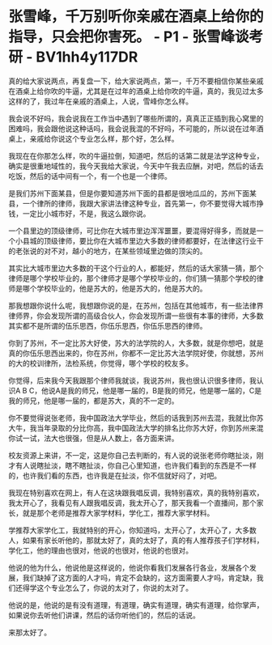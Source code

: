 # 张雪峰，千万别听你亲戚在酒桌上给你的指导，只会把你害死。 - P1 - 张雪峰谈考研 - BV1hh4y117DR

真的给大家说两点，再复盘一下，给大家说两点，第一，千万不要相信你某些亲戚在酒桌上给你吹的牛逼，尤其是在过年的酒桌上给你吹的牛逼，真的，我见过太多这样的了，我过年在亲戚的酒桌上，人说，雪峰你怎么样。

我会说不好吗，我会说我在工作当中遇到了哪些所谓的，真真正正插到我心窝里的困难吗，我会跟他说这种话吗，我会说我混的不好吗，不可能的，所以说在过年酒桌上，亲戚给你说这个专业怎么样，那个好，怎么样。

我现在在你那怎么样，吹的牛逼拉倒，知道吧，然后的话第二就是法学这种专业，确实是很重地域性的，我今天我给大家说，今天中午我去应酬，对吧，然后的话去吃饭，然后的话中间有一个，有一个也是一个律师。

是我们苏州下面某县，但是你要知道苏州下面的县都是很地瓜瓜的，苏州下面某县，一个律所的律师，我跟大家讲法律这种专业，首先第一，你不要觉得大城市挣钱，一定比小城市好，不是，我这么跟你说。

一个县里边的顶级律师，可比你在大城市里边浑浑噩噩，要混得好得多，而就是一个小县城的顶级律师，要比你在大城市里边大多数的律师都要好，在法律这行业干的老张说的对不对，越小的地方，在某些领域里边做的顶尖的。

其实比大城市里边大多数的干这个行业的人，都能好，然后的话大家猜一猜，那个律师是哪个学校毕业的，那个律师才是哪个学校毕业的，你们猜一猜那个学校的律师是哪个学校毕业的，他是苏大的，他是苏大的，他是苏大的。

那我想跟你说什么呢，我想跟你说的是，在苏州，包括在其他城市，有一些法律界律师界，你会发现所谓的高级合伙人，你会发现所谓一些很有本事的律师，大多数其实都不是所谓的伍乐思西，你伍乐思西，你伍乐思西的律师。

你到了苏州，不一定比苏大好使，苏大的法学院的人，大多数，就是你想吧，就是真的你伍乐思西出来的，你在苏州，你都不一定比苏大法学院好使，你就想，苏州的大的校训律所，法检系统，你觉得，哪个学校的校友多。

你觉得，后来我今天我跟那个律师我就谈，我说苏州，我也很认识很多律师，我认识A B C，他说A是我的师兄，他是哪一届的，B是我的师兄，他是哪一届的，C是我的师兄，他是哪一届的，都是苏大，真的不一定的。

你不要觉得说张老师，我中国政法大学毕业，然后的话我到苏州去混，我就比你苏大牛，我当年录取的分比你高，我中国政法大学的排名比你苏大好，你到苏州来混你试一试，法大也很强，但是从人数上，各方面来讲。

校友资源上来讲，不一定，这是你自己去判断的，有人说的说张老师你瞎扯淡，刚才有人说瞎扯淡，瞎不瞎扯淡，你自己心里知道，也许我们看到的东西是不一样的，也许我们看的东西，也许我是在扯淡，你不信就好闷了，对吧。

我现在特别喜欢在网上，有人在这块跟我唱反调，我特别喜欢，真的我特别喜欢，我太开心了，我看见有人跟我唱反调，我太开心了，那天我看一个直播间，那个家长，就是那个老师是推荐大家学材料，学化工，推荐大家学材料。

学推荐大家学化工，我就特别的开心，你知道吗，太开心了，太开心了，大多数人，如果有家长听他的，那就太好了，真的太好了，真的有人推荐孩子们学材料，学化工，他的理由也很对，他说的也很对，他说的也很对。

他说的他为什么，他说他是这样说的，他说你看我们发展各行各业，发展各个发展，我们缺掉了这方面的人才吗，肯定不会缺的，这方面需要人才吗，肯定缺，我们还得学这个专业怎么了，你说的太对了，你说的太对了。

他说的是，他说的是有没有道理，有道理，确实有道理，确实有道理，给你掌声，如果说你去听他们讲课，然后的话你听他们的，然后的话说。

来那太好了。